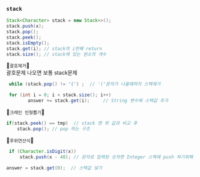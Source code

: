 ### **`stack`**
```java
Stack<Character> stack = new Stack<>();
stack.push(x);
stack.pop();
stack.peek();
stack.isEmpty();
stack.get(i); // stack의 i번째 return
stack.size(); // stack에 있는 원소의 개수
```


🦝`괄호제거`🦝 </br>
괄호문제 나오면 보통 stack문제
```java
 while (stack.pop() != '(') ;  // '('문자가 나올때까지 스택제거

 for (int i = 0; i < stack.size(); i++)
        answer += stack.get(i);     // String 변수에 스택값 추가 
```

🦝`크레인 인형뽑기`🦝 
```java
if(stack.peek() == tmp)  // stack 맨 위 값과 비교 후 
    stack.pop(); // pop 하는 구조
```

🦝`후위연산식`🦝 
```java
 if (Character.isDigit(x)) 
     stack.push(x - 48); // 문자로 입력된 숫자면 Integer 스택에 push 하기위해 -48 

answer = stack.get(0);  // 스택값 넣기
```
